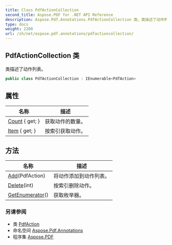 ```yaml
---
title: Class PdfActionCollection
second_title: Aspose.PDF for .NET API Reference
description: Aspose.Pdf.Annotations.PdfActionCollection 类。类描述了动作列表
type: docs
weight: 2280
url: /zh/net/aspose.pdf.annotations/pdfactioncollection/
---
```

## PdfActionCollection 类

类描述了动作列表。

```csharp
public class PdfActionCollection : IEnumerable<PdfAction>
```

## 属性

| 名称 | 描述 |
| --- | --- |
| [Count](../../aspose.pdf.annotations/pdfactioncollection/count/) { get; } | 获取动作的数量。 |
| [Item](../../aspose.pdf.annotations/pdfactioncollection/item/) { get; } | 按索引获取动作。 |

## 方法

| 名称 | 描述 |
| --- | --- |
| [Add](../../aspose.pdf.annotations/pdfactioncollection/add/)(PdfAction) | 将动作添加到动作列表。 |
| [Delete](../../aspose.pdf.annotations/pdfactioncollection/delete/)(int) | 按索引删除动作。 |
| [GetEnumerator](../../aspose.pdf.annotations/pdfactioncollection/getenumerator/)() | 获取枚举器。 |

### 另请参阅

* 类 [PdfAction](../pdfaction/)
* 命名空间 [Aspose.Pdf.Annotations](../../aspose.pdf.annotations/)
* 程序集 [Aspose.PDF](../../)